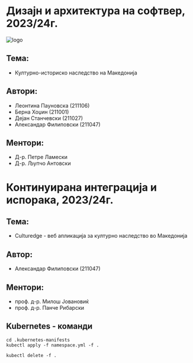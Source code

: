 # Дизајн и архитектура на софтвер, 2023/24г.

![logo](https://github.com/afilipovski/DiAnS/assets/108832569/3a4f0099-ea61-4256-bbfe-2a2f485011d5.png)


## **Тема:**

* Културно-историско наследство на Македонија

## **Автори:**

* Леонтина Пауновска (211106)
* Берна Хоџин (211001)
* Дејан Станчевски (211027)
* Александар Филиповски (211047)

## **Ментори:**

* Д-р. Петре Ламески
* Д-р. Љупчо Антовски

# Континуирана интеграција и испорака, 2023/24г.

## **Тема:**

* Culturedge - веб апликација за културно наследство во Македонија

## **Автор:**

* Александар Филиповски (211047)

## **Ментори:**

* проф. д-р. Милош Јовановиќ
* проф. д-р. Панче Рибарски

## **Kubernetes - команди**

```
cd .kubernetes-manifests
kubectl apply -f namespace.yml -f .

kubectl delete -f .
```